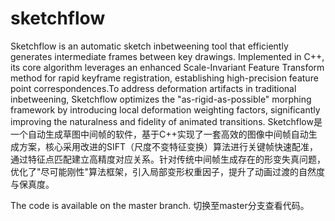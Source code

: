 # sketchflow
Sketchflow is an automatic sketch inbetweening tool that efficiently generates intermediate frames between key drawings. Implemented in C++, its core algorithm leverages an enhanced Scale-Invariant Feature Transform method for rapid keyframe registration, establishing high-precision feature point correspondences.To address deformation artifacts in traditional inbetweening, Sketchflow optimizes the "as-rigid-as-possible" morphing framework by introducing local deformation weighting factors, significantly improving the naturalness and fidelity of animated transitions.
Sketchflow是一个自动生成草图中间帧的软件，基于C++实现了一套高效的图像中间帧自动生成方案，核心采用改进的SIFT（尺度不变特征变换）算法进行关键帧快速配准，通过特征点匹配建立高精度对应关系。针对传统中间帧生成存在的形变失真问题，优化了"尽可能刚性"算法框架，引入局部变形权重因子，提升了动画过渡的自然度与保真度。

The code is available on the master branch.
切换至master分支查看代码。
